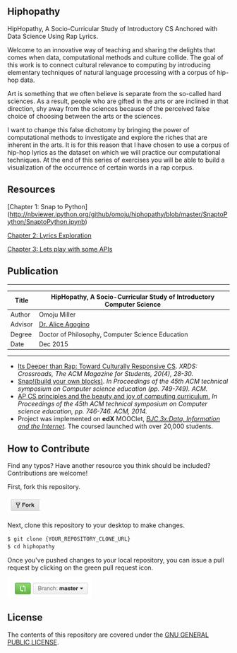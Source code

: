 ## Hiphopathy 

HipHopathy, A Socio-Curricular Study of Introductory CS Anchored with Data Science Using Rap Lyrics.

Welcome to an innovative way of teaching and sharing the delights that comes when data, computational methods and culture collide. The goal of this work is to connect cultural relevance to computing by introducing elementary techniques of natural language processing with a corpus of hip-hop data.

Art is something that we often believe is separate from the so-called hard sciences. As a result, people who are gifted in the arts or are inclined in that direction, shy away from the sciences because of the perceived false choice of choosing between the arts or the sciences.

I want to change this false dichotomy by bringing the power of computational methods to investigate and explore the riches that are inherent in the arts. It is for this reason that I have chosen to use a corpus of hip-hop lyrics as the dataset on which we will practice our computational techniques. At the end of this series of exercises you will be able to build a visualization of the occurrence of certain words in a rap corpus.

## Resources

[Chapter 1: Snap to Python]
(http://nbviewer.ipython.org/github/omoju/hiphopathy/blob/master/SnaptoPython/SnaptoPython.ipynb)

[Chapter 2: Lyrics Exploration](http://nbviewer.ipython.org/github/omoju/hiphopathy/blob/master/HipHopDataExploration/HipHopDataExploration.ipynb)

[Chapter 3: Lets play with some APIs](http://nbviewer.ipython.org/github/omoju/hiphopathy/blob/master/RapGeniusAPI/RapGeniusAPI.ipynb)

## Publication
-----------------------------------------------------------------------------------
| Title    | HipHopathy, A Socio-Curricular Study of Introductory Computer Science |
| -------- | --------------------------------------------------------------------- |
| Author   | Omoju Miller 							                               |
| Advisor  | [Dr. Alice Agogino][Alice] 					                       |
| Degree   | Doctor of Philosophy, Computer Science Education 	                   |
| Date     | Dec 2015								                               |
------------------------------------------------------------------------------------
[Alice]: http://www.me.berkeley.edu/people/faculty/alice-m-agogino

- [Its Deeper than Rap: Toward Culturally Responsive CS](http://dl.acm.org/citation.cfm?id=2604994). *XRDS: Crossroads, The ACM Magazine for Students, 20(4), 28-30.*
- [Snap!(build your own blocks)](http://dl.acm.org/citation.cfm?id=2539022). *In Proceedings of the 45th ACM technical symposium on Computer science education (pp. 749-749). ACM.*
- [ AP CS principles and the beauty and joy of computing curriculum.](http://dl.acm.org/citation.cfm?id=2539026) *In Proceedings of the 45th ACM technical symposium on Computer science education, pp. 746-746. ACM, 2014.*
- Project was implemented on **edX** MOOClet, *[BJC.3x:Data, Information and the Internet](https://www.edx.org/course/beauty-joy-computing-cs-principles-part-uc-berkeleyx-bjc-3x).* The coursed launched with over 20,000 students.


## How to Contribute

Find any typos? Have another resource you think should be included? Contributions are welcome!

First, fork this repository.

![Fork Icon](images/fork-icon.png)

Next, clone this repository to your desktop to make changes.

```sh
$ git clone {YOUR_REPOSITORY_CLONE_URL}
$ cd hiphopathy
```

Once you've pushed changes to your local repository, you can issue a pull request by clicking on the green pull request icon.

![Pull Request Icon](images/pull-request-icon.png)


## License

The contents of this repository are covered under the [GNU GENERAL PUBLIC LICENSE](License.md).
